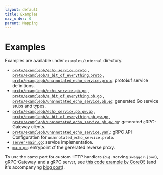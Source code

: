 ```yaml
---
layout: default
title: Examples
nav_order: 0
parent: Mapping
---
```


# Examples

Examples are available under `examples/internal` directory.

- [`proto/examplepb/echo_service.proto`](https://github.com/monime-lab/grpc-gateway/tree/master/examples/internal/proto/examplepb/echo_service.proto)
  , [`proto/examplepb/a_bit_of_everything.proto`](https://github.com/monime-lab/grpc-gateway/tree/master/examples/internal/proto/examplepb/a_bit_of_everything.proto)
  , [`proto/examplepb/unannotated_echo_service.proto`](https://github.com/monime-lab/grpc-gateway/tree/master/examples/internal/proto/examplepb/unannotated_echo_service.proto):
  protobuf service definitions.
- [`proto/examplepb/echo_service.pb.go`](https://github.com/monime-lab/grpc-gateway/tree/master/examples/internal/proto/examplepb/echo_service.pb.go)
  , [`proto/examplepb/a_bit_of_everything.pb.go`](https://github.com/monime-lab/grpc-gateway/tree/master/examples/internal/proto/examplepb/a_bit_of_everything.pb.go)
  , [`proto/examplepb/unannotated_echo_service.pb.go`](https://github.com/monime-lab/grpc-gateway/tree/master/examples/internal/proto/examplepb/unannotated_echo_service.pb.go):
  generated Go service stubs and types.
- [`proto/examplepb/echo_service.pb.gw.go`](https://github.com/monime-lab/grpc-gateway/tree/master/examples/internal/proto/examplepb/echo_service.pb.gw.go)
  , [`proto/examplepb/a_bit_of_everything.pb.gw.go`](https://github.com/monime-lab/grpc-gateway/tree/master/examples/internal/proto/examplepb/a_bit_of_everything.pb.gw.go)
  , [`proto/examplepb/unannotated_echo_service.pb.gw.go`](https://github.com/monime-lab/grpc-gateway/tree/master/examples/internal/proto/examplepb/unannotated_echo_service.pb.gw.go):
  generated gRPC-Gateway clients.
- [`proto/examplepb/unannotated_echo_service.yaml`](https://github.com/monime-lab/grpc-gateway/tree/master/examples/internal/proto/examplepb/unannotated_echo_service.yaml):
  gRPC API Configuration for `unannotated_echo_service.proto`.
- [`server/main.go`](https://github.com/monime-lab/grpc-gateway/tree/master/examples/internal/server/main.go):
  service implementation.
- [`main.go`](https://github.com/monime-lab/grpc-gateway/tree/master/examples/internal/gateway/main.go):
  entrypoint of the generated reverse proxy.

To use the same port for custom HTTP handlers (e.g. serving `swagger.json`),
gRPC-Gateway, and a gRPC server, see [this code example by CoreOS](https://github.com/philips/grpc-gateway-example/blob/master/cmd/serve.go) (and it's accompanying
[blog post](https://coreos.com/blog/grpc-protobufs-swagger.html)).
